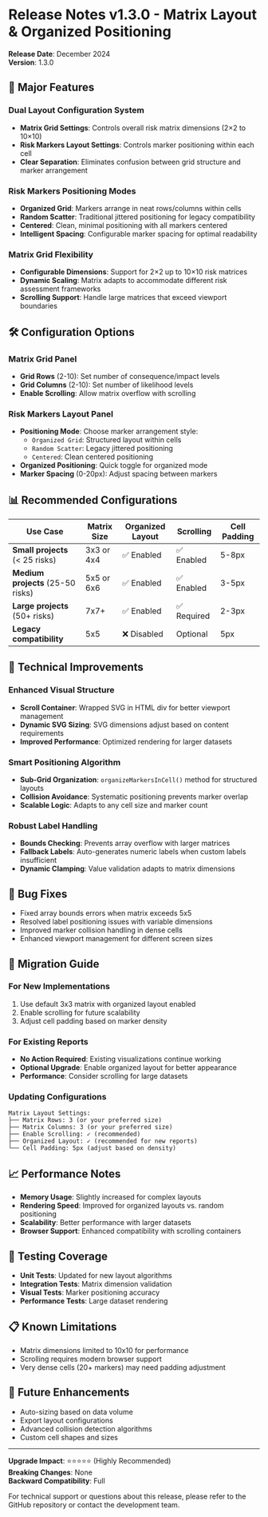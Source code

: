 # Release Notes v1.3.0 - Matrix Layout & Organized Positioning

**Release Date**: December 2024  
**Version**: 1.3.0  

## 🎯 Major Features

### Dual Layout Configuration System
- **Matrix Grid Settings**: Controls overall risk matrix dimensions (2×2 to 10×10)
- **Risk Markers Layout Settings**: Controls marker positioning within each cell
- **Clear Separation**: Eliminates confusion between grid structure and marker arrangement

### Risk Markers Positioning Modes
- **Organized Grid**: Markers arrange in neat rows/columns within cells
- **Random Scatter**: Traditional jittered positioning for legacy compatibility
- **Centered**: Clean, minimal positioning with all markers centered
- **Intelligent Spacing**: Configurable marker spacing for optimal readability

### Matrix Grid Flexibility
- **Configurable Dimensions**: Support for 2×2 up to 10×10 risk matrices
- **Dynamic Scaling**: Matrix adapts to accommodate different risk assessment frameworks
- **Scrolling Support**: Handle large matrices that exceed viewport boundaries

## 🛠️ Configuration Options

### Matrix Grid Panel
- **Grid Rows** (2-10): Set number of consequence/impact levels
- **Grid Columns** (2-10): Set number of likelihood levels  
- **Enable Scrolling**: Allow matrix overflow with scrolling

### Risk Markers Layout Panel
- **Positioning Mode**: Choose marker arrangement style:
  - `Organized Grid`: Structured layout within cells
  - `Random Scatter`: Legacy jittered positioning  
  - `Centered`: Clean centered positioning
- **Organized Positioning**: Quick toggle for organized mode
- **Marker Spacing** (0-20px): Adjust spacing between markers

## 📊 Recommended Configurations

| Use Case | Matrix Size | Organized Layout | Scrolling | Cell Padding |
|----------|-------------|------------------|-----------|--------------|
| **Small projects** (< 25 risks) | 3x3 or 4x4 | ✅ Enabled | ✅ Enabled | 5-8px |
| **Medium projects** (25-50 risks) | 5x5 or 6x6 | ✅ Enabled | ✅ Enabled | 3-5px |
| **Large projects** (50+ risks) | 7x7+ | ✅ Enabled | ✅ Required | 2-3px |
| **Legacy compatibility** | 5x5 | ❌ Disabled | Optional | 5px |

## 🔧 Technical Improvements

### Enhanced Visual Structure
- **Scroll Container**: Wrapped SVG in HTML div for better viewport management
- **Dynamic SVG Sizing**: SVG dimensions adjust based on content requirements
- **Improved Performance**: Optimized rendering for larger datasets

### Smart Positioning Algorithm
- **Sub-Grid Organization**: `organizeMarkersInCell()` method for structured layouts
- **Collision Avoidance**: Systematic positioning prevents marker overlap
- **Scalable Logic**: Adapts to any cell size and marker count

### Robust Label Handling
- **Bounds Checking**: Prevents array overflow with larger matrices
- **Fallback Labels**: Auto-generates numeric labels when custom labels insufficient
- **Dynamic Clamping**: Value validation adapts to matrix dimensions

## 🐛 Bug Fixes
- Fixed array bounds errors when matrix exceeds 5x5
- Resolved label positioning issues with variable dimensions
- Improved marker collision handling in dense cells
- Enhanced viewport management for different screen sizes

## 🔄 Migration Guide

### For New Implementations
1. Use default 3x3 matrix with organized layout enabled
2. Enable scrolling for future scalability
3. Adjust cell padding based on marker density

### For Existing Reports
- **No Action Required**: Existing visualizations continue working
- **Optional Upgrade**: Enable organized layout for better appearance
- **Performance**: Consider scrolling for large datasets

### Updating Configurations
```
Matrix Layout Settings:
├── Matrix Rows: 3 (or your preferred size)
├── Matrix Columns: 3 (or your preferred size)  
├── Enable Scrolling: ✓ (recommended)
├── Organized Layout: ✓ (recommended for new reports)
└── Cell Padding: 5px (adjust based on density)
```

## 📈 Performance Notes
- **Memory Usage**: Slightly increased for complex layouts
- **Rendering Speed**: Improved for organized layouts vs. random positioning
- **Scalability**: Better performance with larger datasets
- **Browser Support**: Enhanced compatibility with scrolling containers

## 🧪 Testing Coverage
- **Unit Tests**: Updated for new layout algorithms
- **Integration Tests**: Matrix dimension validation
- **Visual Tests**: Marker positioning accuracy
- **Performance Tests**: Large dataset rendering

## 📋 Known Limitations
- Matrix dimensions limited to 10x10 for performance
- Scrolling requires modern browser support
- Very dense cells (20+ markers) may need padding adjustment

## 🔮 Future Enhancements
- Auto-sizing based on data volume
- Export layout configurations
- Advanced collision detection algorithms
- Custom cell shapes and sizes

---

**Upgrade Impact**: ⭐⭐⭐⭐⭐ (Highly Recommended)  
**Breaking Changes**: None  
**Backward Compatibility**: Full  

For technical support or questions about this release, please refer to the GitHub repository or contact the development team.